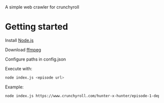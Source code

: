 A simple web crawler for crunchyroll

# Getting started

Install [Node.js](https://nodejs.org/)

Download [ffmpeg](https://www.ffmpeg.org/download.html)

Configure paths in config.json

Execute with:
```sh
node index.js <episode url>
```

Example:
```sh
node index.js https://www.crunchyroll.com/hunter-x-hunter/episode-1-departure-x-and-x-friends-584886
```